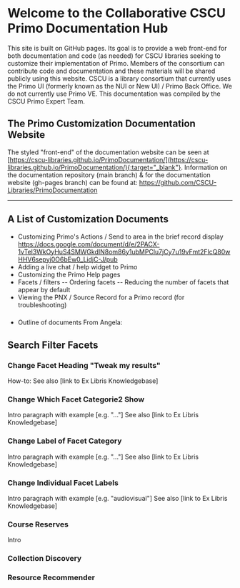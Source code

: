 # Welcome to the Collaborative CSCU Primo Documentation Hub

This site is built on GitHub pages. Its goal is to provide a web front-end for both documentation and code (as needed) for CSCU libraries seeking to customize their implementation of Primo. Members of the consortium can contribute code and documentation and these materials will be shared publicly using this website. CSCU is a library consortium that currently uses the Primo UI (formerly known as the NUI or New UI) / Primo Back Office. We do not currently use Primo VE. This documentation was compiled by the CSCU Primo Expert Team.

## The Primo Customization Documentation Website

The styled "front-end" of the documentation website can be seen at [https://cscu-libraries.github.io/PrimoDocumentation/](https://cscu-libraries.github.io/PrimoDocumentation/){:target="_blank"}.
Information on the documentation repository (main branch) & for the documentation website (gh-pages branch) can be found at: https://github.com/CSCU-Libraries/PrimoDocumentation


****

## A List of Customization Documents

- Customizing Primo's Actions / Send to area in the brief record display https://docs.google.com/document/d/e/2PACX-1vTel3WkOyHuS4SMWGkdIN8om86y1ubMPClu7jCy7u19vFmt2FlcQ80wHHV6sepyj0O6bEw0_LidjC-J/pub
- Adding a live chat / help widget to Primo
- Customizing the Primo Help pages
- Facets / filters
-- Ordering facets
-- Reducing the number of facets that appear by default
- Viewing the PNX / Source Record for a Primo record (for troubleshooting)

###

- Outline of documents From Angela:
## Search Filter Facets 

### Change Facet Heading "Tweak my results"

How-to:
See also [link to Ex Libris Knowledgebase]

### Change Which Facet Categorie2 Show

Intro paragraph with example [e.g. "..."]
See also [link to Ex Libris Knowledgebase]

### Change Label of Facet Category

Intro paragraph with example [e.g. "..."]
See also [link to Ex Libris Knowledgebase]

### Change Individual Facet Labels

Intro paragraph with example [e.g. "audiovisual"]
See also [link to Ex Libris Knowledgebase]

### Course Reserves

Intro

### Collection Discovery

### Resource Recommender


